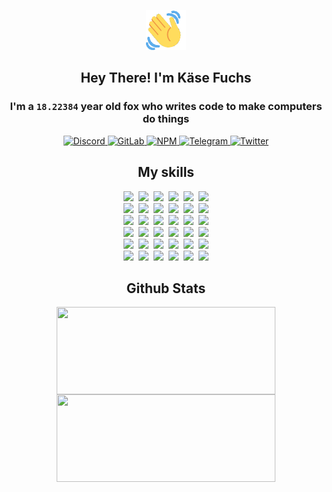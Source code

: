 <div><p align=center><img src=./resources/images/wave.gif width=64px height=64px></p><h2 align=center>Hey There! I'm Käse Fuchs</h2><h3 align=center>I'm a <code>18.22384</code> year old fox who writes code to make computers do things</h3><p align=center><a href=https://discord.com/users/507526681125322772><img alt=Discord src="https://img.shields.io/badge/Discord-5865F2?logo=discord&logoColor=white&style=flat-square#32bc099647cec13edefb3685198397a9"> </a><a href=https://gitlab.com/kasefuchs><img alt=GitLab src="https://img.shields.io/badge/GitLab-330F63?logo=gitlab&logoColor=white&style=flat-square#32bc099647cec13edefb3685198397a9"> </a><a href=https://npmjs.com/~kasefuchs><img alt=NPM src="https://img.shields.io/badge/NPM-CB3837?logo=npm&logoColor=white&style=flat-square#32bc099647cec13edefb3685198397a9"> </a><a href=https://t.me/kasefuchs><img alt=Telegram src="https://img.shields.io/badge/Telegram-2CA5E0?logo=telegram&logoColor=white&style=flat-square#32bc099647cec13edefb3685198397a9"> </a><a href=https://twitter.com/kasefuchs><img alt=Twitter src="https://img.shields.io/badge/Twitter-1DA1F2?logo=twitter&logoColor=white&style=flat-square#32bc099647cec13edefb3685198397a9"></a></p><h2 align=center>My skills</h2><p align=center><a href=https://aws.amazon.com/ ><picture><source srcset="https://skillicons.dev/icons?i=aws&theme=dark#32bc099647cec13edefb3685198397a9" media="(prefers-color-scheme: dark)"><source srcset="https://skillicons.dev/icons?i=aws&theme=light#32bc099647cec13edefb3685198397a9" media="(prefers-color-scheme: light), (prefers-color-scheme: no-preference)"><img src="https://skillicons.dev/icons?i=aws&theme=light#32bc099647cec13edefb3685198397a9"></picture></a>&nbsp;&nbsp;<a href=https://en.wikipedia.org/wiki/Bash_(Unix_shell)><picture><source srcset="https://skillicons.dev/icons?i=bash&theme=dark#32bc099647cec13edefb3685198397a9" media="(prefers-color-scheme: dark)"><source srcset="https://skillicons.dev/icons?i=bash&theme=light#32bc099647cec13edefb3685198397a9" media="(prefers-color-scheme: light), (prefers-color-scheme: no-preference)"><img src="https://skillicons.dev/icons?i=bash&theme=light#32bc099647cec13edefb3685198397a9"></picture></a>&nbsp;&nbsp;<a href=https://discord.com/developers/docs><picture><source srcset="https://skillicons.dev/icons?i=bots&theme=dark#32bc099647cec13edefb3685198397a9" media="(prefers-color-scheme: dark)"><source srcset="https://skillicons.dev/icons?i=bots&theme=light#32bc099647cec13edefb3685198397a9" media="(prefers-color-scheme: light), (prefers-color-scheme: no-preference)"><img src="https://skillicons.dev/icons?i=bots&theme=light#32bc099647cec13edefb3685198397a9"></picture></a>&nbsp;&nbsp;<a href=https://www.cloudflare.com/ ><picture><source srcset="https://skillicons.dev/icons?i=cloudflare&theme=dark#32bc099647cec13edefb3685198397a9" media="(prefers-color-scheme: dark)"><source srcset="https://skillicons.dev/icons?i=cloudflare&theme=light#32bc099647cec13edefb3685198397a9" media="(prefers-color-scheme: light), (prefers-color-scheme: no-preference)"><img src="https://skillicons.dev/icons?i=cloudflare&theme=light#32bc099647cec13edefb3685198397a9"></picture></a>&nbsp;&nbsp;<a href=https://en.wikipedia.org/wiki/CSS><picture><source srcset="https://skillicons.dev/icons?i=css&theme=dark#32bc099647cec13edefb3685198397a9" media="(prefers-color-scheme: dark)"><source srcset="https://skillicons.dev/icons?i=css&theme=light#32bc099647cec13edefb3685198397a9" media="(prefers-color-scheme: light), (prefers-color-scheme: no-preference)"><img src="https://skillicons.dev/icons?i=css&theme=light#32bc099647cec13edefb3685198397a9"></picture></a>&nbsp;&nbsp;<a href=https://www.docker.com/ ><picture><source srcset="https://skillicons.dev/icons?i=docker&theme=dark#32bc099647cec13edefb3685198397a9" media="(prefers-color-scheme: dark)"><source srcset="https://skillicons.dev/icons?i=docker&theme=light#32bc099647cec13edefb3685198397a9" media="(prefers-color-scheme: light), (prefers-color-scheme: no-preference)"><img src="https://skillicons.dev/icons?i=docker&theme=light#32bc099647cec13edefb3685198397a9"></picture></a><br><a href=https://www.electronjs.org/ ><picture><source srcset="https://skillicons.dev/icons?i=electron&theme=dark#32bc099647cec13edefb3685198397a9" media="(prefers-color-scheme: dark)"><source srcset="https://skillicons.dev/icons?i=electron&theme=light#32bc099647cec13edefb3685198397a9" media="(prefers-color-scheme: light), (prefers-color-scheme: no-preference)"><img src="https://skillicons.dev/icons?i=electron&theme=light#32bc099647cec13edefb3685198397a9"></picture></a>&nbsp;&nbsp;<a href=https://expressjs.com/ ><picture><source srcset="https://skillicons.dev/icons?i=express&theme=dark#32bc099647cec13edefb3685198397a9" media="(prefers-color-scheme: dark)"><source srcset="https://skillicons.dev/icons?i=express&theme=light#32bc099647cec13edefb3685198397a9" media="(prefers-color-scheme: light), (prefers-color-scheme: no-preference)"><img src="https://skillicons.dev/icons?i=express&theme=light#32bc099647cec13edefb3685198397a9"></picture></a>&nbsp;&nbsp;<a href=https://www.figma.com/ ><picture><source srcset="https://skillicons.dev/icons?i=figma&theme=dark#32bc099647cec13edefb3685198397a9" media="(prefers-color-scheme: dark)"><source srcset="https://skillicons.dev/icons?i=figma&theme=light#32bc099647cec13edefb3685198397a9" media="(prefers-color-scheme: light), (prefers-color-scheme: no-preference)"><img src="https://skillicons.dev/icons?i=figma&theme=light#32bc099647cec13edefb3685198397a9"></picture></a>&nbsp;&nbsp;<a href=https://firebase.google.com/ ><picture><source srcset="https://skillicons.dev/icons?i=firebase&theme=dark#32bc099647cec13edefb3685198397a9" media="(prefers-color-scheme: dark)"><source srcset="https://skillicons.dev/icons?i=firebase&theme=light#32bc099647cec13edefb3685198397a9" media="(prefers-color-scheme: light), (prefers-color-scheme: no-preference)"><img src="https://skillicons.dev/icons?i=firebase&theme=light#32bc099647cec13edefb3685198397a9"></picture></a>&nbsp;&nbsp;<a href=https://flask.palletsprojects.com/ ><picture><source srcset="https://skillicons.dev/icons?i=flask&theme=dark#32bc099647cec13edefb3685198397a9" media="(prefers-color-scheme: dark)"><source srcset="https://skillicons.dev/icons?i=flask&theme=light#32bc099647cec13edefb3685198397a9" media="(prefers-color-scheme: light), (prefers-color-scheme: no-preference)"><img src="https://skillicons.dev/icons?i=flask&theme=light#32bc099647cec13edefb3685198397a9"></picture></a>&nbsp;&nbsp;<a href=https://cloud.google.com/ ><picture><source srcset="https://skillicons.dev/icons?i=gcp&theme=dark#32bc099647cec13edefb3685198397a9" media="(prefers-color-scheme: dark)"><source srcset="https://skillicons.dev/icons?i=gcp&theme=light#32bc099647cec13edefb3685198397a9" media="(prefers-color-scheme: light), (prefers-color-scheme: no-preference)"><img src="https://skillicons.dev/icons?i=gcp&theme=light#32bc099647cec13edefb3685198397a9"></picture></a><br><a href=https://git-scm.com/ ><picture><source srcset="https://skillicons.dev/icons?i=git&theme=dark#32bc099647cec13edefb3685198397a9" media="(prefers-color-scheme: dark)"><source srcset="https://skillicons.dev/icons?i=git&theme=light#32bc099647cec13edefb3685198397a9" media="(prefers-color-scheme: light), (prefers-color-scheme: no-preference)"><img src="https://skillicons.dev/icons?i=git&theme=light#32bc099647cec13edefb3685198397a9"></picture></a>&nbsp;&nbsp;<a href=https://github.com/ ><picture><source srcset="https://skillicons.dev/icons?i=github&theme=dark#32bc099647cec13edefb3685198397a9" media="(prefers-color-scheme: dark)"><source srcset="https://skillicons.dev/icons?i=github&theme=light#32bc099647cec13edefb3685198397a9" media="(prefers-color-scheme: light), (prefers-color-scheme: no-preference)"><img src="https://skillicons.dev/icons?i=github&theme=light#32bc099647cec13edefb3685198397a9"></picture></a>&nbsp;&nbsp;<a href=https://gitlab.com/ ><picture><source srcset="https://skillicons.dev/icons?i=gitlab&theme=dark#32bc099647cec13edefb3685198397a9" media="(prefers-color-scheme: dark)"><source srcset="https://skillicons.dev/icons?i=gitlab&theme=light#32bc099647cec13edefb3685198397a9" media="(prefers-color-scheme: light), (prefers-color-scheme: no-preference)"><img src="https://skillicons.dev/icons?i=gitlab&theme=light#32bc099647cec13edefb3685198397a9"></picture></a>&nbsp;&nbsp;<a href=https://www.heroku.com/ ><picture><source srcset="https://skillicons.dev/icons?i=heroku&theme=dark#32bc099647cec13edefb3685198397a9" media="(prefers-color-scheme: dark)"><source srcset="https://skillicons.dev/icons?i=heroku&theme=light#32bc099647cec13edefb3685198397a9" media="(prefers-color-scheme: light), (prefers-color-scheme: no-preference)"><img src="https://skillicons.dev/icons?i=heroku&theme=light#32bc099647cec13edefb3685198397a9"></picture></a>&nbsp;&nbsp;<a href=https://en.wikipedia.org/wiki/HTML><picture><source srcset="https://skillicons.dev/icons?i=html&theme=dark#32bc099647cec13edefb3685198397a9" media="(prefers-color-scheme: dark)"><source srcset="https://skillicons.dev/icons?i=html&theme=light#32bc099647cec13edefb3685198397a9" media="(prefers-color-scheme: light), (prefers-color-scheme: no-preference)"><img src="https://skillicons.dev/icons?i=html&theme=light#32bc099647cec13edefb3685198397a9"></picture></a>&nbsp;&nbsp;<a href=https://en.wikipedia.org/wiki/JavaScript><picture><source srcset="https://skillicons.dev/icons?i=js&theme=dark#32bc099647cec13edefb3685198397a9" media="(prefers-color-scheme: dark)"><source srcset="https://skillicons.dev/icons?i=js&theme=light#32bc099647cec13edefb3685198397a9" media="(prefers-color-scheme: light), (prefers-color-scheme: no-preference)"><img src="https://skillicons.dev/icons?i=js&theme=light#32bc099647cec13edefb3685198397a9"></picture></a><br><a href=https://en.wikipedia.org/wiki/Linux><picture><source srcset="https://skillicons.dev/icons?i=linux&theme=dark#32bc099647cec13edefb3685198397a9" media="(prefers-color-scheme: dark)"><source srcset="https://skillicons.dev/icons?i=linux&theme=light#32bc099647cec13edefb3685198397a9" media="(prefers-color-scheme: light), (prefers-color-scheme: no-preference)"><img src="https://skillicons.dev/icons?i=linux&theme=light#32bc099647cec13edefb3685198397a9"></picture></a>&nbsp;&nbsp;<a href=https://mui.com/ ><picture><source srcset="https://skillicons.dev/icons?i=materialui&theme=dark#32bc099647cec13edefb3685198397a9" media="(prefers-color-scheme: dark)"><source srcset="https://skillicons.dev/icons?i=materialui&theme=light#32bc099647cec13edefb3685198397a9" media="(prefers-color-scheme: light), (prefers-color-scheme: no-preference)"><img src="https://skillicons.dev/icons?i=materialui&theme=light#32bc099647cec13edefb3685198397a9"></picture></a>&nbsp;&nbsp;<a href=https://en.wikipedia.org/wiki/Markdown><picture><source srcset="https://skillicons.dev/icons?i=md&theme=dark#32bc099647cec13edefb3685198397a9" media="(prefers-color-scheme: dark)"><source srcset="https://skillicons.dev/icons?i=md&theme=light#32bc099647cec13edefb3685198397a9" media="(prefers-color-scheme: light), (prefers-color-scheme: no-preference)"><img src="https://skillicons.dev/icons?i=md&theme=light#32bc099647cec13edefb3685198397a9"></picture></a>&nbsp;&nbsp;<a href=https://www.mongodb.com/ ><picture><source srcset="https://skillicons.dev/icons?i=mongodb&theme=dark#32bc099647cec13edefb3685198397a9" media="(prefers-color-scheme: dark)"><source srcset="https://skillicons.dev/icons?i=mongodb&theme=light#32bc099647cec13edefb3685198397a9" media="(prefers-color-scheme: light), (prefers-color-scheme: no-preference)"><img src="https://skillicons.dev/icons?i=mongodb&theme=light#32bc099647cec13edefb3685198397a9"></picture></a>&nbsp;&nbsp;<a href=https://www.mysql.com/ ><picture><source srcset="https://skillicons.dev/icons?i=mysql&theme=dark#32bc099647cec13edefb3685198397a9" media="(prefers-color-scheme: dark)"><source srcset="https://skillicons.dev/icons?i=mysql&theme=light#32bc099647cec13edefb3685198397a9" media="(prefers-color-scheme: light), (prefers-color-scheme: no-preference)"><img src="https://skillicons.dev/icons?i=mysql&theme=light#32bc099647cec13edefb3685198397a9"></picture></a>&nbsp;&nbsp;<a href=https://nextjs.org/ ><picture><source srcset="https://skillicons.dev/icons?i=nextjs&theme=dark#32bc099647cec13edefb3685198397a9" media="(prefers-color-scheme: dark)"><source srcset="https://skillicons.dev/icons?i=nextjs&theme=light#32bc099647cec13edefb3685198397a9" media="(prefers-color-scheme: light), (prefers-color-scheme: no-preference)"><img src="https://skillicons.dev/icons?i=nextjs&theme=light#32bc099647cec13edefb3685198397a9"></picture></a><br><a href=https://nodejs.org/en/ ><picture><source srcset="https://skillicons.dev/icons?i=nodejs&theme=dark#32bc099647cec13edefb3685198397a9" media="(prefers-color-scheme: dark)"><source srcset="https://skillicons.dev/icons?i=nodejs&theme=light#32bc099647cec13edefb3685198397a9" media="(prefers-color-scheme: light), (prefers-color-scheme: no-preference)"><img src="https://skillicons.dev/icons?i=nodejs&theme=light#32bc099647cec13edefb3685198397a9"></picture></a>&nbsp;&nbsp;<a href=https://www.postgresql.org/ ><picture><source srcset="https://skillicons.dev/icons?i=postgres&theme=dark#32bc099647cec13edefb3685198397a9" media="(prefers-color-scheme: dark)"><source srcset="https://skillicons.dev/icons?i=postgres&theme=light#32bc099647cec13edefb3685198397a9" media="(prefers-color-scheme: light), (prefers-color-scheme: no-preference)"><img src="https://skillicons.dev/icons?i=postgres&theme=light#32bc099647cec13edefb3685198397a9"></picture></a>&nbsp;&nbsp;<a href=https://learn.microsoft.com/en-us/powershell/ ><picture><source srcset="https://skillicons.dev/icons?i=powershell&theme=dark#32bc099647cec13edefb3685198397a9" media="(prefers-color-scheme: dark)"><source srcset="https://skillicons.dev/icons?i=powershell&theme=light#32bc099647cec13edefb3685198397a9" media="(prefers-color-scheme: light), (prefers-color-scheme: no-preference)"><img src="https://skillicons.dev/icons?i=powershell&theme=light#32bc099647cec13edefb3685198397a9"></picture></a>&nbsp;&nbsp;<a href=https://www.python.org/ ><picture><source srcset="https://skillicons.dev/icons?i=py&theme=dark#32bc099647cec13edefb3685198397a9" media="(prefers-color-scheme: dark)"><source srcset="https://skillicons.dev/icons?i=py&theme=light#32bc099647cec13edefb3685198397a9" media="(prefers-color-scheme: light), (prefers-color-scheme: no-preference)"><img src="https://skillicons.dev/icons?i=py&theme=light#32bc099647cec13edefb3685198397a9"></picture></a>&nbsp;&nbsp;<a href=https://www.raspberrypi.org/ ><picture><source srcset="https://skillicons.dev/icons?i=raspberrypi&theme=dark#32bc099647cec13edefb3685198397a9" media="(prefers-color-scheme: dark)"><source srcset="https://skillicons.dev/icons?i=raspberrypi&theme=light#32bc099647cec13edefb3685198397a9" media="(prefers-color-scheme: light), (prefers-color-scheme: no-preference)"><img src="https://skillicons.dev/icons?i=raspberrypi&theme=light#32bc099647cec13edefb3685198397a9"></picture></a>&nbsp;&nbsp;<a href=https://reactjs.org/ ><picture><source srcset="https://skillicons.dev/icons?i=react&theme=dark#32bc099647cec13edefb3685198397a9" media="(prefers-color-scheme: dark)"><source srcset="https://skillicons.dev/icons?i=react&theme=light#32bc099647cec13edefb3685198397a9" media="(prefers-color-scheme: light), (prefers-color-scheme: no-preference)"><img src="https://skillicons.dev/icons?i=react&theme=light#32bc099647cec13edefb3685198397a9"></picture></a><br><a href=https://redux.js.org/ ><picture><source srcset="https://skillicons.dev/icons?i=redux&theme=dark#32bc099647cec13edefb3685198397a9" media="(prefers-color-scheme: dark)"><source srcset="https://skillicons.dev/icons?i=redux&theme=light#32bc099647cec13edefb3685198397a9" media="(prefers-color-scheme: light), (prefers-color-scheme: no-preference)"><img src="https://skillicons.dev/icons?i=redux&theme=light#32bc099647cec13edefb3685198397a9"></picture></a>&nbsp;&nbsp;<a href=https://en.wikipedia.org/wiki/Regular_expression><picture><source srcset="https://skillicons.dev/icons?i=regex&theme=dark#32bc099647cec13edefb3685198397a9" media="(prefers-color-scheme: dark)"><source srcset="https://skillicons.dev/icons?i=regex&theme=light#32bc099647cec13edefb3685198397a9" media="(prefers-color-scheme: light), (prefers-color-scheme: no-preference)"><img src="https://skillicons.dev/icons?i=regex&theme=light#32bc099647cec13edefb3685198397a9"></picture></a>&nbsp;&nbsp;<a href=https://en.wikipedia.org/wiki/Sass_(stylesheet_language)><picture><source srcset="https://skillicons.dev/icons?i=sass&theme=dark#32bc099647cec13edefb3685198397a9" media="(prefers-color-scheme: dark)"><source srcset="https://skillicons.dev/icons?i=sass&theme=light#32bc099647cec13edefb3685198397a9" media="(prefers-color-scheme: light), (prefers-color-scheme: no-preference)"><img src="https://skillicons.dev/icons?i=sass&theme=light#32bc099647cec13edefb3685198397a9"></picture></a>&nbsp;&nbsp;<a href=https://www.typescriptlang.org/ ><picture><source srcset="https://skillicons.dev/icons?i=ts&theme=dark#32bc099647cec13edefb3685198397a9" media="(prefers-color-scheme: dark)"><source srcset="https://skillicons.dev/icons?i=ts&theme=light#32bc099647cec13edefb3685198397a9" media="(prefers-color-scheme: light), (prefers-color-scheme: no-preference)"><img src="https://skillicons.dev/icons?i=ts&theme=light#32bc099647cec13edefb3685198397a9"></picture></a>&nbsp;&nbsp;<a href=https://unity.com/ ><picture><source srcset="https://skillicons.dev/icons?i=unity&theme=dark#32bc099647cec13edefb3685198397a9" media="(prefers-color-scheme: dark)"><source srcset="https://skillicons.dev/icons?i=unity&theme=light#32bc099647cec13edefb3685198397a9" media="(prefers-color-scheme: light), (prefers-color-scheme: no-preference)"><img src="https://skillicons.dev/icons?i=unity&theme=light#32bc099647cec13edefb3685198397a9"></picture></a>&nbsp;&nbsp;<a href=https://workers.cloudflare.com/ ><picture><source srcset="https://skillicons.dev/icons?i=workers&theme=dark#32bc099647cec13edefb3685198397a9" media="(prefers-color-scheme: dark)"><source srcset="https://skillicons.dev/icons?i=workers&theme=light#32bc099647cec13edefb3685198397a9" media="(prefers-color-scheme: light), (prefers-color-scheme: no-preference)"><img src="https://skillicons.dev/icons?i=workers&theme=light#32bc099647cec13edefb3685198397a9"></picture></a><br></p><h2 align=center>Github Stats</h2><p align=center><picture><source srcset="https://github-readme-stats-kasefuchs.vercel.app/api/?count_private=true&hide_border=true&hide_rank=true&line_height=20&hide_title=true&username=Kasefuchs&theme=dark#32bc099647cec13edefb3685198397a9" media="(prefers-color-scheme: dark)"><source srcset="https://github-readme-stats-kasefuchs.vercel.app/api/?count_private=true&hide_border=true&hide_rank=true&line_height=20&hide_title=true&username=Kasefuchs&theme=light#32bc099647cec13edefb3685198397a9" media="(prefers-color-scheme: light), (prefers-color-scheme: no-preference)"><img align=middle width=350 height=140 src="https://github-readme-stats-kasefuchs.vercel.app/api/?count_private=true&hide_border=true&hide_rank=true&line_height=20&hide_title=true&username=Kasefuchs&theme=light#32bc099647cec13edefb3685198397a9"></picture><picture><source srcset="https://github-readme-stats-kasefuchs.vercel.app/api/top-langs/?count_private=true&hide_border=true&layout=compact&username=Kasefuchs&theme=dark#32bc099647cec13edefb3685198397a9" media="(prefers-color-scheme: dark)"><source srcset="https://github-readme-stats-kasefuchs.vercel.app/api/top-langs/?count_private=true&hide_border=true&layout=compact&username=Kasefuchs&theme=light#32bc099647cec13edefb3685198397a9" media="(prefers-color-scheme: light), (prefers-color-scheme: no-preference)"><img align=middle width=350 height=140 src="https://github-readme-stats-kasefuchs.vercel.app/api/top-langs/?count_private=true&hide_border=true&layout=compact&username=Kasefuchs&theme=light#32bc099647cec13edefb3685198397a9"></picture></p><img src="https://hit.yhype.me/github/profile?user_id=64592097#32bc099647cec13edefb3685198397a9" alt=""></div>